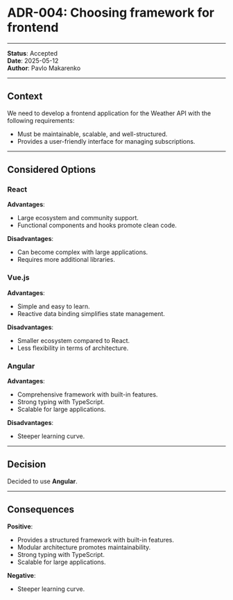# ADR-004: Choosing framework for frontend

---

**Status**: Accepted \
**Date**: 2025-05-12 \
**Author**: Pavlo Makarenko

---

## Context
We need to develop a frontend application for the Weather API with the following requirements:
- Must be maintainable, scalable, and well-structured.
- Provides a user-friendly interface for managing subscriptions.

---

## Considered Options

### React

**Advantages**:
- Large ecosystem and community support.
- Functional components and hooks promote clean code.

**Disadvantages**:
- Can become complex with large applications.
- Requires more additional libraries.

### Vue.js

**Advantages**:
- Simple and easy to learn.
- Reactive data binding simplifies state management.

**Disadvantages**:
- Smaller ecosystem compared to React.
- Less flexibility in terms of architecture.


### Angular

**Advantages**:
- Comprehensive framework with built-in features.
- Strong typing with TypeScript.
- Scalable for large applications.

**Disadvantages**:
- Steeper learning curve.

---

## Decision
Decided to use **Angular**.

---

## Consequences

**Positive**:
- Provides a structured framework with built-in features.
- Modular architecture promotes maintainability.
- Strong typing with TypeScript.
- Scalable for large applications.

**Negative**:
- Steeper learning curve.